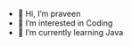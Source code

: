 - 👋 Hi, I’m praveen 
- 👀 I’m interested in Coding
- 🌱 I’m currently learning Java
 

<!---
IT21181788/IT21181788 is a ✨ special ✨ repository because its `README.md` (this file) appears on your GitHub profile.
You can click the Preview link to take a look at your changes.
--->
